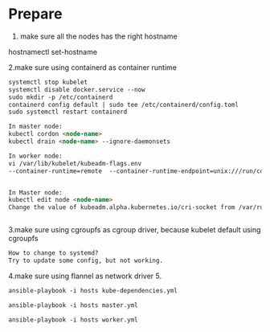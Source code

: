 # Prepare

1. make sure all the nodes has the right hostname

hostnamectl set-hostname <host-name>

2.make sure using containerd as container runtime
```markdown
systemctl stop kubelet
systemctl disable docker.service --now
sudo mkdir -p /etc/containerd
containerd config default | sudo tee /etc/containerd/config.toml
sudo systemctl restart containerd

In master node:
kubectl cordon <node-name>
kubectl drain <node-name> --ignore-daemonsets

In worker node:
vi /var/lib/kubelet/kubeadm-flags.env
--container-runtime=remote  --container-runtime-endpoint=unix:///run/containerd/containerd.sock


In Master node:
kubectl edit node <node-name>
Change the value of kubeadm.alpha.kubernetes.io/cri-socket from /var/run/dockershim.sock to the CRI socket path of your choice (for example unix:///run/containerd/containerd.sock



```
3.make sure using cgroupfs as cgroup driver, because kubelet default using cgroupfs
```markdown
How to change to systemd?
Try to update some config, but not working.
```

4.make sure using flannel as network driver
5. 

```markdown
ansible-playbook -i hosts kube-dependencies.yml
```

```markdown
ansible-playbook -i hosts master.yml
```

```markdown
ansible-playbook -i hosts worker.yml
```
